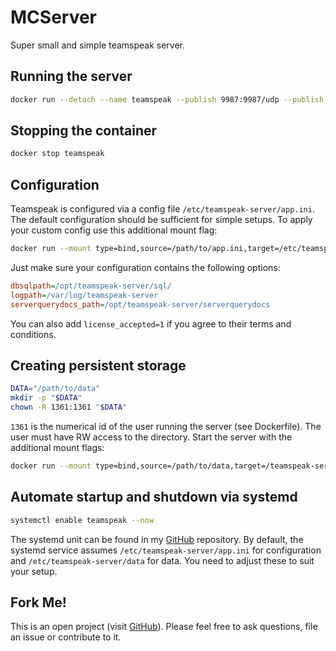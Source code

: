 # MCServer
Super small and simple teamspeak server.

## Running the server
```bash
docker run --detach --name teamspeak --publish 9987:9987/udp --publish 10011:10011/tcp --publish 30033:30033/tcp hetsh/teamspeak
```

## Stopping the container
```bash
docker stop teamspeak
```

## Configuration
Teamspeak is configured via a config file `/etc/teamspeak-server/app.ini`.
The default configuration should be sufficient for simple setups.
To apply your custom config use this additional mount flag:
```bash
docker run --mount type=bind,source=/path/to/app.ini,target=/etc/teamspeak-server/app.ini ...
```
Just make sure your configuration contains the following options:
```ini
dbsqlpath=/opt/teamspeak-server/sql/
logpath=/var/log/teamspeak-server
serverquerydocs_path=/opt/teamspeak-server/serverquerydocs
```
You can also add `license_accepted=1` if you agree to their terms and conditions.

## Creating persistent storage
```bash
DATA="/path/to/data"
mkdir -p "$DATA"
chown -R 1361:1361 "$DATA"
```
`1361` is the numerical id of the user running the server (see Dockerfile).
The user must have RW access to the directory.
Start the server with the additional mount flags:
```bash
docker run --mount type=bind,source=/path/to/data,target=/teamspeak-server-data ...
```

## Automate startup and shutdown via systemd
```bash
systemctl enable teamspeak --now
```
The systemd unit can be found in my [GitHub](https://github.com/Hetsh/docker-teamspeak) repository.
By default, the systemd service assumes `/etc/teamspeak-server/app.ini` for configuration and `/etc/teamspeak-server/data` for data.
You need to adjust these to suit your setup.

## Fork Me!
This is an open project (visit [GitHub](https://github.com/Hetsh/docker-teamspeak)). Please feel free to ask questions, file an issue or contribute to it.
